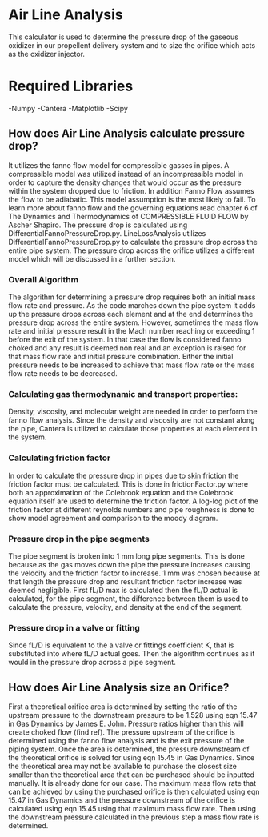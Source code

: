 # Air Line Analysis
This calculator is used to determine the pressure drop of the gaseous oxidizer in our propellent delivery system and to size the orifice which acts as the oxidizer injector. 

# Required Libraries
-Numpy
-Cantera
-Matplotlib
-Scipy

## How does Air Line Analysis calculate pressure drop?
It utilizes the fanno flow model for compressible gasses in pipes. A compressible model was utilized instead of an incompressible model in order to capture the density changes that would occur as the pressure within the system dropped due to friction. In addition Fanno Flow assumes the flow to be adiabatic. This model assumption is the most likely to fail. To learn more about fanno flow and the governing equations read chapter 6 of The Dynamics and Thermodynamics of COMPRESSIBLE FLUID FLOW by Ascher Shapiro. The pressure drop is calculated using DifferentialFannoPressureDrop.py. LineLossAnalysis utilizes DifferentialFannoPressureDrop.py to calculate the pressure drop across the entire pipe system. The pressure drop across the orifice utilizes a different model which will be discussed in a further section. 

### Overall Algorithm
The algorithm for determining a pressure drop requires both an initial mass flow rate and pressure. As the code marches down the pipe system it adds up the pressure drops across each element and at the end determines the pressure drop across the entire system. However, sometimes the mass flow rate and initial pressure result in the Mach number reaching or exceeding 1 before the exit of the system. In that case the flow is considered fanno choked and any result is deemed non real and an exception is raised for that mass flow rate and initial pressure combination. Either the initial pressure needs to be increased to achieve that mass flow rate or the mass flow rate needs to be decreased. 

### Calculating gas thermodynamic and transport properties:
Density, viscosity, and molecular weight are needed in order to perform the fanno flow analysis. Since the density and viscosity are not constant along the pipe, Cantera is utilized to calculate those properties at each element in the system. 

### Calculating friction factor
In order to calculate the pressure drop in pipes due to skin friction the friction factor must be calculated. This is done in frictionFactor.py where both an approximation of the Colebrook equation and the Colebrook equation itself are used to determine the friction factor. A log-log plot of the friction factor at different reynolds numbers and pipe roughness is done to show model agreement and comparison to the moody diagram.

### Pressure drop in the pipe segments
The pipe segment is broken into 1 mm long pipe segments. This is done because as the gas moves down the pipe the pressure increases causing the velocity and the friction factor to increase. 1 mm was chosen because at that length the pressure drop and resultant friction factor increase was deemed negligible. First fL/D max is calculated then the fL/D actual is calculated, for the pipe segment, the difference between them is used to calculate the pressure, velocity, and density at the end of the segment.

### Pressure drop in a valve or fitting
Since fL/D is equivalent to the a valve or fittings coefficient K, that is substituted into where fL/D actual goes. Then the algorithm continues as it would in the pressure drop across a pipe segment. 

## How does Air Line Analysis size an Orifice? 
First a theoretical orifice area is determined by setting the ratio of the upstream pressure to the downstream pressure to be 1.528 using eqn 15.47 in Gas Dynamics by James E. John. Pressure ratios higher than this will create choked flow (find ref). The pressure upstream of the orifice is determined using the fanno flow analysis and is the exit pressure of the piping system. Once the area is determined, the pressure downstream of the theoretical orifice is solved for using eqn 15.45 in Gas Dynamics. Since the theoretical area may not be available to purchase the closest size smaller than the theoretical area that can be purchased should be inputted manually. It is already done for our case. The maximum mass flow rate that can be achieved by using the purchased orifice is then calculated using eqn 15.47 in Gas Dynamics and the pressure downstream of the orifice is calculated using eqn 15.45 using that maximum mass flow rate. Then using the downstream pressure calculated in the previous step a mass flow rate is determined. 
